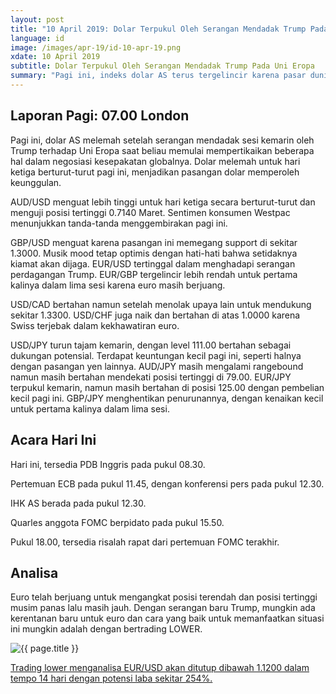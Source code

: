 ```yaml
---
layout: post
title: "10 April 2019: Dolar Terpukul Oleh Serangan Mendadak Trump Pada Uni Eropa" 
language: id
image: /images/apr-19/id-10-apr-19.png
xdate: 10 April 2019
subtitle: Dolar Terpukul Oleh Serangan Mendadak Trump Pada Uni Eropa
summary: "Pagi ini, indeks dolar AS terus tergelincir karena pasar dunia menghindari perlunya tempat berlindung yang lebih aman di tengah reli pasar saham yang berlanjut. Indeks dolar memposting lebih lanjut kerugian, membantu penguatan pasangan dolar"
---
```

## Laporan Pagi: 07.00 London

Pagi ini, dolar AS melemah setelah serangan mendadak sesi kemarin oleh Trump terhadap Uni Eropa saat beliau memulai mempertikaikan beberapa hal dalam negosiasi kesepakatan globalnya. Dolar melemah untuk hari ketiga berturut-turut pagi ini, menjadikan pasangan dolar memperoleh keunggulan.

AUD/USD menguat lebih tinggi untuk hari ketiga secara berturut-turut dan menguji posisi tertinggi 0.7140 Maret. Sentimen konsumen Westpac menunjukkan tanda-tanda menggembirakan pagi ini.

GBP/USD menguat karena pasangan ini memegang support di sekitar 1.3000. Musik mood tetap optimis dengan hati-hati bahwa setidaknya kiamat akan dijaga. EUR/USD tertinggal dalam menghadapi serangan perdagangan Trump. EUR/GBP tergelincir lebih rendah untuk pertama kalinya dalam lima sesi karena euro masih berjuang.

USD/CAD bertahan namun setelah menolak upaya lain untuk mendukung sekitar 1.3300. USD/CHF juga naik dan bertahan di atas 1.0000 karena Swiss terjebak dalam kekhawatiran euro.

USD/JPY turun tajam kemarin, dengan level 111.00 bertahan sebagai dukungan potensial. Terdapat keuntungan kecil pagi ini, seperti halnya dengan pasangan yen lainnya. AUD/JPY masih mengalami rangebound namun masih bertahan mendekati posisi tertinggi di 79.00. EUR/JPY terpukul kemarin, namun masih bertahan di posisi 125.00 dengan pembelian kecil pagi ini. GBP/JPY menghentikan penurunannya, dengan kenaikan kecil untuk pertama kalinya dalam lima sesi.

## Acara Hari Ini

Hari ini, tersedia PDB Inggris pada pukul 08.30.

Pertemuan ECB pada pukul 11.45, dengan konferensi pers pada pukul 12.30.

IHK AS berada pada pukul 12.30.

Quarles anggota FOMC berpidato pada pukul 15.50.

Pukul 18.00, tersedia risalah rapat dari pertemuan FOMC terakhir.

## Analisa

Euro telah berjuang untuk mengangkat posisi terendah dan posisi tertinggi musim panas lalu masih jauh. Dengan serangan baru Trump, mungkin ada kerentanan baru untuk euro dan cara yang baik untuk memanfaatkan situasi ini mungkin adalah dengan bertrading LOWER.

<img src="{{ site.url }}/images/apr-19/id-10-apr-19.png" alt="{{ page.title }}" title="{{ page.title }}">

<a href="%LINK%%?currency=USD&market=forex&underlying=frxEURUSD&formname=higherlower&duration_amount=14&duration_units=d&amount=10&amount_type=stake&expiry_type=duration&barrier=1.1200" target="_blank" rel="noopener noreferrer nofollow">Trading lower menganalisa EUR/USD akan ditutup dibawah 1.1200 dalam tempo 14 hari dengan potensi laba sekitar 254%.</a>
